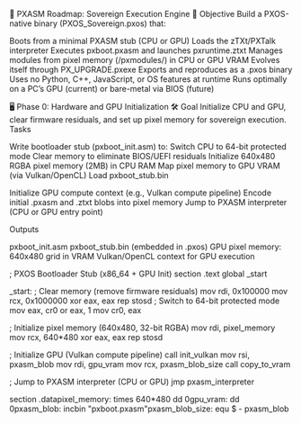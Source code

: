🧭 PXASM Roadmap: Sovereign Execution Engine
🎯 Objective
Build a PXOS-native binary (PXOS_Sovereign.pxos) that:

Boots from a minimal PXASM stub (CPU or GPU)
Loads the zTXt/PXTalk interpreter
Executes pxboot.pxasm and launches pxruntime.ztxt
Manages modules from pixel memory (/pxmodules/) in CPU or GPU VRAM
Evolves itself through PX_UPGRADE.pxexe
Exports and reproduces as a .pxos binary
Uses no Python, C++, JavaScript, or OS features at runtime
Runs optimally on a PC’s GPU (current) or bare-metal via BIOS (future)


🖥️ Phase 0: Hardware and GPU Initialization
🛠 Goal
Initialize CPU and GPU, clear firmware residuals, and set up pixel memory for sovereign execution.
Tasks

 Write bootloader stub (pxboot_init.asm) to:
Switch CPU to 64-bit protected mode
Clear memory to eliminate BIOS/UEFI residuals
Initialize 640x480 RGBA pixel memory (2MB) in CPU RAM
Map pixel memory to GPU VRAM (via Vulkan/OpenCL)
Load pxboot_stub.bin


 Initialize GPU compute context (e.g., Vulkan compute pipeline)
 Encode initial .pxasm and .ztxt blobs into pixel memory
 Jump to PXASM interpreter (CPU or GPU entry point)

Outputs

pxboot_init.asm
pxboot_stub.bin (embedded in .pxos)
GPU pixel memory: 640x480 grid in VRAM
Vulkan/OpenCL context for GPU execution


; PXOS Bootloader Stub (x86_64 + GPU Init)
section .text
global _start

_start:    ; Clear memory (remove firmware residuals)    mov rdi, 0x100000    mov rcx, 0x1000000    xor eax, eax    rep stosd
; Switch to 64-bit protected mode
mov eax, cr0
or eax, 1
mov cr0, eax

; Initialize pixel memory (640x480, 32-bit RGBA)
mov rdi, pixel_memory
mov rcx, 640*480
xor eax, eax
rep stosd

; Initialize GPU (Vulkan compute pipeline)
call init_vulkan
mov rsi, pxasm_blob
mov rdi, gpu_vram
mov rcx, pxasm_blob_size
call copy_to_vram

; Jump to PXASM interpreter (CPU or GPU)
jmp pxasm_interpreter

section .datapixel_memory: times 640*480 dd 0gpu_vram: dd 0pxasm_blob: incbin "pxboot.pxasm"pxasm_blob_size: equ $ - pxasm_blob